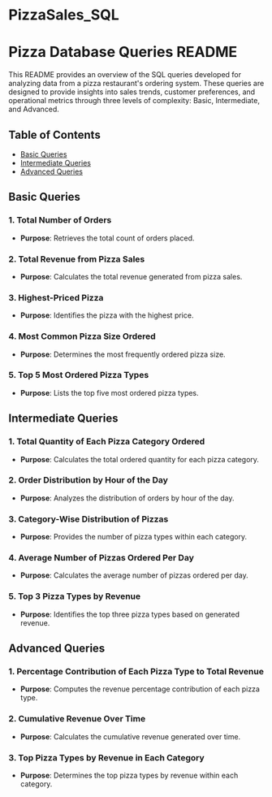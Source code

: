 # PizzaSales_SQL


# Pizza Database Queries README

This README provides an overview of the SQL queries developed for analyzing data from a pizza restaurant's ordering system. These queries are designed to provide insights into sales trends, customer preferences, and operational metrics through three levels of complexity: Basic, Intermediate, and Advanced.

## Table of Contents

- [Basic Queries](#basic-queries)
- [Intermediate Queries](#intermediate-queries)
- [Advanced Queries](#advanced-queries)


## Basic Queries

### 1. Total Number of Orders
- **Purpose**: Retrieves the total count of orders placed.

### 2. Total Revenue from Pizza Sales
- **Purpose**: Calculates the total revenue generated from pizza sales.

### 3. Highest-Priced Pizza
- **Purpose**: Identifies the pizza with the highest price.

### 4. Most Common Pizza Size Ordered
- **Purpose**: Determines the most frequently ordered pizza size.

### 5. Top 5 Most Ordered Pizza Types
- **Purpose**: Lists the top five most ordered pizza types.

## Intermediate Queries

### 1. Total Quantity of Each Pizza Category Ordered
- **Purpose**: Calculates the total ordered quantity for each pizza category.

### 2. Order Distribution by Hour of the Day
- **Purpose**: Analyzes the distribution of orders by hour of the day.

### 3. Category-Wise Distribution of Pizzas
- **Purpose**: Provides the number of pizza types within each category.

### 4. Average Number of Pizzas Ordered Per Day
- **Purpose**: Calculates the average number of pizzas ordered per day.

### 5. Top 3 Pizza Types by Revenue
- **Purpose**: Identifies the top three pizza types based on generated revenue.

## Advanced Queries

### 1. Percentage Contribution of Each Pizza Type to Total Revenue
- **Purpose**: Computes the revenue percentage contribution of each pizza type.

### 2. Cumulative Revenue Over Time
- **Purpose**: Calculates the cumulative revenue generated over time.

### 3. Top Pizza Types by Revenue in Each Category
- **Purpose**: Determines the top pizza types by revenue within each category.

